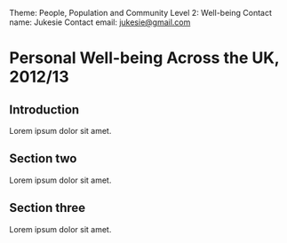 Theme: People, Population and Community
Level 2: Well-being
Contact name: Jukesie
Contact email: jukesie@gmail.com

# Personal Well-being Across the UK, 2012/13

## Introduction

Lorem ipsum dolor sit amet.

## Section two

Lorem ipsum dolor sit amet.

## Section three

Lorem ipsum dolor sit amet.